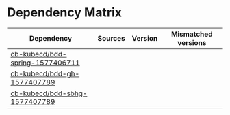 # Dependency Matrix

Dependency | Sources | Version | Mismatched versions
---------- | ------- | ------- | -------------------
[cb-kubecd/bdd-spring-1577406711](https://github.com/cb-kubecd/bdd-spring-1577406711.git) |  | []() | 
[cb-kubecd/bdd-gh-1577407789](https://github.com/cb-kubecd/bdd-gh-1577407789.git) |  | []() | 
[cb-kubecd/bdd-sbhg-1577407789](https://github.com/cb-kubecd/bdd-sbhg-1577407789.git) |  | []() | 
